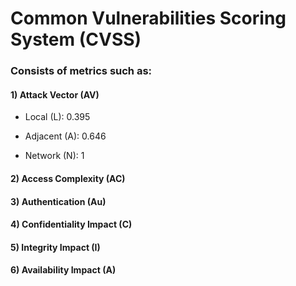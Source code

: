 # Common Vulnerabilities Scoring System (CVSS)

### Consists of metrics such as:

#### 1) Attack Vector (AV)

 - Local (L): 0.395

 - Adjacent (A): 0.646

 - Network (N): 1

#### 2) Access Complexity (AC)

#### 3) Authentication (Au)

#### 4) Confidentiality Impact (C)

#### 5) Integrity Impact (I)

#### 6) Availability Impact (A)
